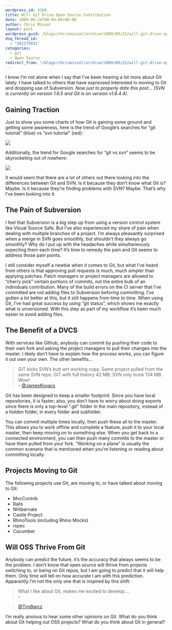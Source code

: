 ```yaml
---
wordpress_id: 3368
title: Will Git Drive Open Source Contribution
date: 2009-09-24T00:04:00+00:00
author: Chris Missal
layout: post
wordpress_guid: /blogs/chrismissal/archive/2009/09/23/will-git-drive-open-source-contribution.aspx
dsq_thread_id:
  - "262175031"
categories:
  - git
  - Open Source
redirect_from: "/blogs/chrismissal/archive/2009/09/23/will-git-drive-open-source-contribution.aspx/"
---
```

I know I&#8217;m not alone when I say that I&#8217;ve been hearing a lot more about Git lately. I have talked to others that have expressed interested in moving to Git and dropping use of Subversion. _Now just to properly date this post&#8230; (SVN is currently on version 1.6.5 and Git is on version&nbsp;v1.6.4.4)._

## Gaining Traction

Just to show you some charts of how Git is gaining some ground and getting some awareness, here is the trend of Google&#8217;s searches for &#8220;git tutorial&#8221; (blue) vs &#8220;svn tutorial&#8221; (red):

![](//lostechies.com/chrismissal/files/2011/03/git-tutorial-svn-tutorial.png)

Additionally, the trend for Google searches for &#8220;git vs svn&#8221; seems to be skyrocketing out of nowhere:

![](//lostechies.com/chrismissal/files/2011/03/git-vs-svn.png)

It would seem that there are a lot of others out there looking into the differences between Git and SVN. Is it because they don&#8217;t know what Git is? Maybe. Is it because they&#8217;re finding problems with SVN? Maybe. That&#8217;s why I&#8217;ve been looking into it.

## The Pain of Subversion

I feel that Subversion is a big step up from using a version control system like Visual Source Safe. But I&#8217;ve also experienced my share of pain when dealing with multiple branches of a project. I&#8217;m always pleasantly surprised when a merge in SVN goes smoothly, but shouldn&#8217;t they always go smoothly? Why do I put up with the headaches while&nbsp;simultaneously expecting&nbsp;them each time? It&#8217;s time to remedy the pain and Git seems to address those pain points.

I still consider myself a newbie when it comes to Git, but what I&#8217;ve heard from others is that approving pull requests is much, much simpler than applying patches. Patch managers or project managers are allowed to &#8220;cherry pick&#8221; certain portions of commits, not the entire bulk of an individuals contribution. Many of the build errors on the CI server that I&#8217;ve committed are not adding files to Subversion beforing committing. I&#8217;ve gotten a lot better at this, but it still happens from time to time. When using Git, I&#8217;ve had great success by using &#8220;git status&#8221;, which shows me exactly what is unversioned. With this step as part of my workflow it&#8217;s been much easier to avoid adding files.

## The Benefit of a DVCS

With services like Github, anybody can commit by pushing their code to their own fork and asking the project managers to pull their changes into the master. I likely don&#8217;t have to explain how the process works, you can figure it out own your own. The other benefits&#8230;

> GIT kicks SVN&#8217;s butt wrt working copy. Same project pulled from the same SVN repo. GIT with full history 42 MB; SVN only trunk 134 MB. Wow!  
> &#8211; [@JamesKovacs](http://twitter.com/JamesKovacs/status/3831453052)

Git has been designed to keep a smaller footprint. Since you have local repositories, it is faster; also, you don&#8217;t have to worry about doing exports since there is only a top-level &#8220;.git&#8221; folder in the main repository, instead of a hidden folder, in&nbsp;every folder and subfolder.

You can commit multiple times locally, then push these all to the master. This allows you to work offline and complete a feature, push it to your local master, then keep moving on to something else. When you get back to a connected environment, you can then push many commits to the master or have them pulled from your fork. &#8220;Working on a plane&#8221; is usually the common scenario that is mentioned when you&#8217;re listening or reading about committing locally.

## Projects Moving to Git

The following projects use Git, are moving to, or have talked about moving to Git:

  * MvcContrib
  * Rails
  * NHibernate
  * Castle Project
  * RhinoTools (including Rhino Mocks)
  * rspec
  * Cucumber

## Will OSS Thrive From Git

Anybody can predict the future, it&#8217;s the accuracy that always seems to be the problem. I don&#8217;t know that open source will thrive from projects switching to, or being on Git repos, but I am going to predict that it will help them. Only time will tell on how accurate I am with this prediction. Apparantly I&#8217;m not the only one that is inspired by this shift:

> What I like about Git, makes me excited to develop&#8230;.  
> &#8211;
  
> [@TimBarcz](http://twitter.com/TimBarcz/statuses/3932146460) 

I&#8217;m really anxious to hear some other opinions on Git. What do you think about Git helping out OSS projects? What do you think about Git in general?